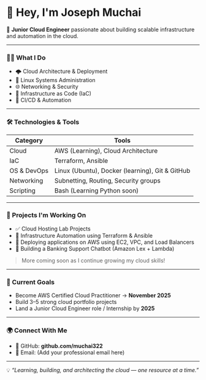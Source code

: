 # 👋 Hey, I'm Joseph Muchai

🚀 **Junior Cloud Engineer** passionate about building scalable infrastructure and automation in the cloud.

---

### 🧑‍💻 What I Do
- 🌩️ Cloud Architecture & Deployment
- 🐧 Linux Systems Administration
- 🌐 Networking & Security
- 🧱 Infrastructure as Code (IaC)
- 🔁 CI/CD & Automation

---

### 🛠️ Technologies & Tools

| Category | Tools |
|---------|------|
| Cloud | AWS (Learning), Cloud Architecture |
| IaC | Terraform, Ansible |
| OS & DevOps | Linux (Ubuntu), Docker (learning), Git & GitHub |
| Networking | Subnetting, Routing, Security groups |
| Scripting | Bash (Learning Python soon) |

---

### 📌 Projects I'm Working On
- ✅ Cloud Hosting Lab Projects
- 🚧 Infrastructure Automation using Terraform & Ansible
- 🚀 Deploying applications on AWS using EC2, VPC, and Load Balancers
- 🎯 Building a Banking Support Chatbot (Amazon Lex + Lambda)

> More coming soon as I continue growing my cloud skills!

---

### 🎯 Current Goals
- Become AWS Certified Cloud Practitioner → **November 2025**
- Build 3–5 strong cloud portfolio projects
- Land a Junior Cloud Engineer role / Internship by **2025**

---

### 🌍 Connect With Me
- 🐙 GitHub: **github.com/muchai322**
- 📧 Email: (Add your professional email here)

---

💡 _“Learning, building, and architecting the cloud — one resource at a time.”_

